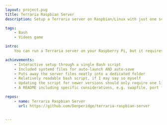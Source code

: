 ```yaml
---
layout: project.pug
title: Terraria Raspbian Server
description: Setup a Terraria server on Raspbian/Linux with just one script, including autosave!

tags:
    - Bash
    - Videos game

intro: 
    You can run a Terraria server on your Raspberry Pi, but it requires some manual setups and changes. What if you didn't have to do any of that?

achievements:
    - Interactive setup through a single Bash script
    - Included systemd files for auto-launch AND auto-save
    - Puts away the server files neatly into a dedicated folder
    - Relatively readable bash script, if I may say so myself
    - Updating the script for newer versions should only require one line to be changed
    - A README including specific considerations, e.g. swapfile, port forwarding...

repos:
    - name: Terraria Raspbian Server
      url: https://github.com/Denperidge/terraria-raspbian-server


---
```

